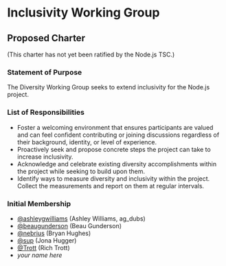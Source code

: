 # Inclusivity Working Group

## Proposed Charter

(This charter has not yet been ratified by the Node.js TSC.)

### Statement of Purpose

The Diversity Working Group seeks to extend inclusivity for the Node.js project.

### List of Responsibilities

* Foster a welcoming environment that ensures participants are valued and can
feel confident contributing or joining discussions regardless of their
background, identity, or level of experience.
* Proactively seek and propose concrete steps the project can take to increase
inclusivity.
* Acknowledge and celebrate existing diversity accomplishments within the
project while seeking to build upon them.
* Identify ways to measure diversity and inclusivity within the project. Collect
the measurements and report on them at regular intervals.

### Initial Membership

* [@ashleygwilliams](https://github.com/ashleygwilliams) (Ashley Williams, ag_dubs)
* [@beaugunderson](https://github.com/beaugunderson) (Beau Gunderson)
* [@nebrius](https://github.com/nebrius) (Bryan Hughes)
* [@sup](https://github.com/sup) (Jona Hugger)
* [@Trott](https://github.com/Trott) (Rich Trott)
* *your name here*
